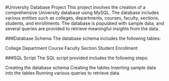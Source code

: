 #University Database Project
This project involves the creation of a comprehensive University database using MySQL. The database includes various entities such as colleges, departments, courses, faculty, sections, students, and enrollments. The database is populated with sample data, and several queries are provided to retrieve meaningful insights from the data.

###Database Schema
The database schema includes the following tables:

College
Department
Course
Faculty
Section
Student
Enrollment

###SQL Script
The SQL script provided includes the following steps:

Creating the database schema
Creating the tables
Inserting sample data into the tables
Running various queries to retrieve data
